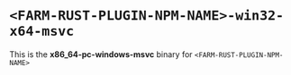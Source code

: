 # `<FARM-RUST-PLUGIN-NPM-NAME>-win32-x64-msvc`

This is the **x86_64-pc-windows-msvc** binary for `<FARM-RUST-PLUGIN-NPM-NAME>`
